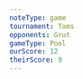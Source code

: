 ```yaml
---
noteType: game
tournament: Toms
opponents: Grut
gameType: Pool
ourScore: 12
theirScore: 9
---
```






